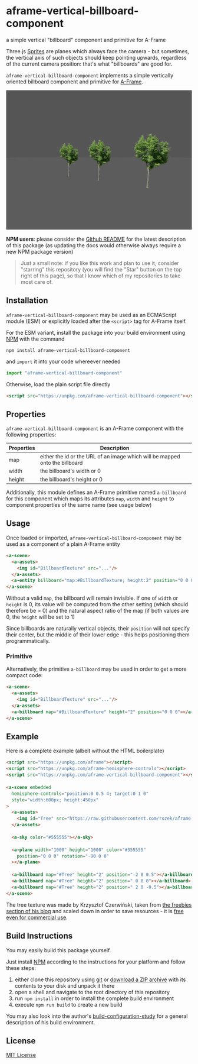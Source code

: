 # aframe-vertical-billboard-component #

a simple vertical "billboard" component and primitive for A-Frame

Three.js [Sprites](https://threejs.org/docs/#api/en/objects/Sprite) are planes which always face the camera - but sometimes, the vertical axis of such objects should keep pointing upwards, regardless of the current camera position: that's what "billboards" are good for.

`aframe-vertical-billboard-component` implements a simple vertically oriented billboard component and primitive for [A-Frame](https://github.com/aframevr/aframe/).

![Example Screenshot](screenshot.png)

**NPM users**: please consider the [Github README](https://github.com/rozek/aframe-vertical-billboard-component/blob/main/README.md) for the latest description of this package (as updating the docs would otherwise always require a new NPM package version)

> Just a small note: if you like this work and plan to use it, consider "starring" this repository (you will find the "Star" button on the top right of this page), so that I know which of my repositories to take most care of.

## Installation ##

`aframe-vertical-billboard-component` may be used as an ECMAScript module (ESM) or explicitly loaded after the `<script>` tag for A-Frame itself.

For the ESM variant, install the package into your build environment using [NPM](https://docs.npmjs.com/) with the command

```
npm install aframe-vertical-billboard-component
```

and `import` it into your code whereever needed

```javascript
import "aframe-vertical-billboard-component"
```

Otherwise, load the plain script file directly

```html
<script src="https://unpkg.com/aframe-vertical-billboard-component"></script>
```

## Properties ##

`aframe-vertical-billboard-component` is an A-Frame component with the following properties:

<table>
 <tbody>
  <tr><th>Properties</th><th>Description</th></tr>
 </tbody>
 <tbody>
  <tr><td>map</td><td>either the id or the URL of an image which will be mapped onto the billboard</td></tr>
  <tr><td>width</td><td>the billboard's width or 0</td></tr>
  <tr><td>height</td><td>the billboard's height or 0</td></tr>
 </tbody>
</table>

Additionally, this module defines an A-Frame primitive named `a-billboard` for this component which maps its attributes `map`, `width` and `height` to component properties of the same name (see usage below)

## Usage ##

Once loaded or imported, `aframe-vertical-billboard-component` may be used as a component of a plain A-Frame entity

```html
<a-scene>
  <a-assets>
    <img id="BillboardTexture" src="..."/>
  </a-assets>
  <a-entity billboard="map:#BillboardTexture; height:2" position="0 0 0"></a-entity>
</a-scene>
```

Without a valid `map`, the billboard will remain invisible. If one of `width` or `height` is 0, its value will be computed from the other setting (which should therefore be > 0) and the natural aspect ratio of the map (if both values are 0, the `height` will be set to 1)

Since billboards are naturally vertical objects, their `position` will not specify their center, but the middle of their lower edge - this helps positioning them programmatically.

### Primitive ###

Alternatively, the primitive `a-billboard` may be used in order to get a more compact code:

```html
<a-scene>
  <a-assets>
    <img id="BillboardTexture" src="..."/>
  </a-assets>
  <a-billboard map="#BillboardTexture" height="2" position="0 0 0"></a-billboard>
</a-scene>
```

## Example ##

Here is a complete example (albeit without the HTML boilerplate)

```html
<script src="https://unpkg.com/aframe"></script>
<script src="https://unpkg.com/aframe-hemisphere-controls"></script>
<script src="https://unpkg.com/aframe-vertical-billboard-component"></script>

<a-scene embedded
  hemisphere-controls="position:0 0.5 4; target:0 1 0"
  style="width:600px; height:450px"
>
  <a-assets>
    <img id="Tree" src="https://raw.githubusercontent.com/rozek/aframe-vertical-billboard-component/main/free-standing-Tree.png"/>
  </a-assets>

  <a-sky color="#555555"></a-sky>

  <a-plane width="1000" height="1000" color="#555555"
    position="0 0 0" rotation="-90 0 0"
  ></a-plane>

  <a-billboard map="#Tree" height="2" position="-2 0 0.5"></a-billboard>
  <a-billboard map="#Tree" height="2" position=" 0 0 0"></a-billboard>
  <a-billboard map="#Tree" height="2" position=" 2 0 -0.5"></a-billboard>
</a-scene>
```

The tree texture was made by Krzysztof Czerwiński, taken from [the freebies section of his blog](http://trzyde.blogspot.com/p/freebies_5.html) and scaled down in order to save resources - it is [free even for commercial use](https://trzyde.blogspot.com/p/license.html).

## Build Instructions ##

You may easily build this package yourself.

Just install [NPM](https://docs.npmjs.com/) according to the instructions for your platform and follow these steps:

1. either clone this repository using [git](https://git-scm.com/) or [download a ZIP archive](https://github.com/rozek/aframe-vertical-billboard-component/archive/refs/heads/main.zip) with its contents to your disk and unpack it there 
2. open a shell and navigate to the root directory of this repository
3. run `npm install` in order to install the complete build environment
4. execute `npm run build` to create a new build

You may also look into the author's [build-configuration-study](https://github.com/rozek/build-configuration-study) for a general description of his build environment.

## License ##

[MIT License](LICENSE.md)
